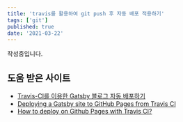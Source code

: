```yaml
---
title: 'travis를 활용하여 git push 후 자동 배포 적용하기'
tags: ['git']
published: true
date: '2021-03-22'
---
```


작성중입니다.

## 도움 받은 사이트

- [Travis-CI를 이용한 Gatsby 블로그 자동 배포하기](https://anpigon.github.io/blog/kr/@anpigon/travisci-gatsby--1545840561400/)
- [Deploying a Gatsby site to GitHub Pages from Travis CI](https://snyk.io/blog/deploying-a-gatsby-site-to-github-pages-from-travis-ci/)
- [How to deploy on Github Pages with Travis CI?](https://slashgear.github.io/how-to-deploy-on-github-pages-with-travis-ci/)